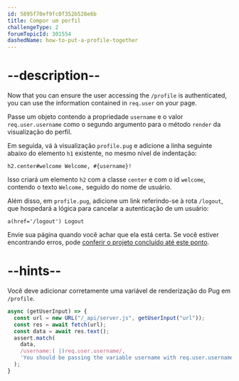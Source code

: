 ```yaml
---
id: 5895f70ef9fc0f352b528e6b
title: Compor um perfil
challengeType: 2
forumTopicId: 301554
dashedName: how-to-put-a-profile-together
---
```


# --description--

Now that you can ensure the user accessing the `/profile` is authenticated, you can use the information contained in `req.user` on your page.

Passe um objeto contendo a propriedade `username` e o valor `req.user.username` como o segundo argumento para o método `render` da visualização do perfil.

Em seguida, vá à visualização `profile.pug` e adicione a linha seguinte abaixo do elemento `h1` existente, no mesmo nível de indentação:

```pug
h2.center#welcome Welcome, #{username}!
```

Isso criará um elemento `h2` com a classe `center` e com o id `welcome`, contendo o texto `Welcome,` seguido do nome de usuário.

Além disso, em `profile.pug`, adicione um link referindo-se à rota `/logout`, que hospedará a lógica para cancelar a autenticação de um usuário:

```pug
a(href='/logout') Logout
```

Envie sua página quando você achar que ela está certa. Se você estiver encontrando erros, pode <a href="https://forum.freecodecamp.org/t/advanced-node-and-express/567135#how-to-put-a-profile-together-9" target="_blank" rel="noopener noreferrer nofollow">conferir o projeto concluído até este ponto</a>.

# --hints--

Você deve adicionar corretamente uma variável de renderização do Pug em `/profile`.

```js
async (getUserInput) => {
  const url = new URL("/_api/server.js", getUserInput("url"));
  const res = await fetch(url);
  const data = await res.text();
  assert.match(
    data,
    /username:( |)req.user.username/,
    'You should be passing the variable username with req.user.username into the render function of the profile page'
  );
}
```

